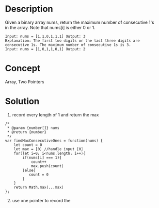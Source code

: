 # Description
Given a binary array nums, return the maximum number of consecutive 1's in the array. Note that nums[i] is either 0 or 1.
```
Input: nums = [1,1,0,1,1,1] Output: 3
Explanation: The first two digits or the last three digits are consecutive 1s. The maximum number of consecutive 1s is 3.
Input: nums = [1,0,1,1,0,1] Output: 2
```
# Concept
Array, Two Pointers
# Solution
1. record every length of 1 and return the max
```
/*
 * @param {number[]} nums
 * @return {number}
 */
var findMaxConsecutiveOnes = function(nums) {
    let count = 0
    let max = [0] //handle input [0]
    for(let i=0; i<nums.length; i++){
        if(nums[i] === 1){
            count++
            max.push(count)
        }else{
           count = 0
        }
    }
    return Math.max(...max)
};
```
2. use one pointer to record the
```

```

